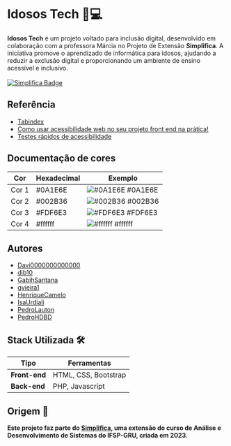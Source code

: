 # Idosos Tech 👵💻 
**Idosos Tech** é um projeto voltado para inclusão digital, desenvolvido em colaboração com a professora Márcia no Projeto de Extensão **Simplifica**. A iniciativa promove o aprendizado de informática para idosos, ajudando a reduzir a exclusão digital e proporcionando um ambiente de ensino acessível e inclusivo.<br><br>
[![Simplifica Badge](https://imgur.com/pZcw9GP.png)](https://simplifica.gru.br/simplifica/#top)
## Referência

 - [Tabindex](https://developer.mozilla.org/en-US/docs/Web/HTML/Global_attributes/tabindex)
 - [Como usar acessibilidade web no seu projeto front end na prática!](https://www.youtube.com/watch?v=zWARLxSSDHI)
 - [Testes rápidos de acessibilidade](https://mwpt.com.br/10-testes-rapidos-de-acessibilidade-para-fazer-em-sites-e-aplicativos/)

## Documentação de cores

| Cor               | Hexadecimal                                                | Exemplo                                                     |
| ----------------- | ---------------------------------------------------------- | ----------------------------------------------------------- |
| Cor 1             | #0A1E6E                                                   | ![#0A1E6E](https://via.placeholder.com/30/f9efc1/000000?text=+) #0A1E6E |
| Cor 2             | #002B36                                                   | ![#002B36](https://via.placeholder.com/30/0a1e6e/ffffff?text=+) #002B36 |
| Cor 3             | #FDF6E3                                                   | ![#FDF6E3](https://via.placeholder.com/30/dda345/000000?text=+) #FDF6E3 |
| Cor 4             | #ffffff                                                   | ![#ffffff](https://via.placeholder.com/30/ffffff/000000?text=+) #ffffff |
## Autores

- [Davi0000000000000]([https://www.github.com/dib10](https://github.com/Davi0000000000000))
- [dib10](https://www.github.com/dib10)
- [GabihSantana](https://www.github.com/GabihSantana)
- [gvieira1](https://www.github.com/gvieira1)
- [HenriqueCamelo](https://www.github.com/HenriqueCamelo)
- [IsaUrdiali](https://www.github.com/IsaUrdiali)
- [PedroLauton](https://www.github.com/PedroLauton)
- [PedroHDBD](https://github.com/PedroHDBD)  

## Stack Utilizada 🛠

| Tipo       | Ferramentas                          |
| ---------- | ------------------------------------ |
| **Front-end** | HTML, CSS, Bootstrap               |
| **Back-end**  | PHP, Javascript                    |

## Origem 🏫
**Este projeto faz parte do [Simplifica](https://simplifica.gru.br/simplifica/#top), uma extensão do curso de Análise e Desenvolvimento de Sistemas do IFSP-GRU, criada em 2023.**

